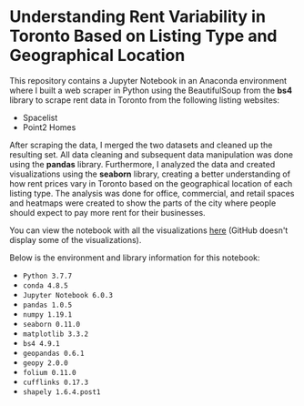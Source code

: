 # Understanding Rent Variability in Toronto Based on Listing Type and Geographical Location

This repository contains a Jupyter Notebook in an Anaconda environment where I built a web scraper in Python using the BeautifulSoup from the __bs4__ library to scrape rent data in Toronto from the following listing websites:
* Spacelist
* Point2 Homes

After scraping the data, I merged the two datasets and cleaned up the resulting set. All data cleaning and subsequent data manipulation was done using the __pandas__ library. Furthermore, I analyzed the data and created visualizations using the __seaborn__ library, creating a better understanding of how rent prices vary in Toronto based on the geographical location of each listing type. The analysis was done for office, commercial, and retail spaces and heatmaps were created to show the parts of the city where people should expect to pay more rent for their businesses.

You can view the notebook with all the visualizations [here](https://bit.ly/3iDen9D) (GitHub doesn't display some of the visualizations).

Below is the environment and library information for this notebook:  
* <code>Python 3.7.7</code>
* <code>conda 4.8.5</code>
* <code>Jupyter Notebook 6.0.3</code>
* <code>pandas 1.0.5</code>
* <code>numpy 1.19.1</code>
* <code>seaborn 0.11.0</code>
* <code>matplotlib 3.3.2</code>
* <code>bs4 4.9.1</code>
* <code>geopandas 0.6.1</code>
* <code>geopy 2.0.0</code>
* <code>folium 0.11.0</code>
* <code>cufflinks 0.17.3</code>
* <code>shapely 1.6.4.post1</code>
